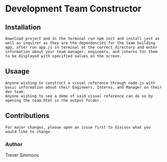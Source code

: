 # Development Team Constructor

## Installation
    Download project and In the terminal run npm init and install jest as well as inquirer as they are the dependencies for the team building app, after run app.js in terminal at the correct directory and enter information about your team manager, engineers, and interns for them to be displayed with specified values on the screen.

## Usaage 
    Anyone wishing to construct a visual reference through node.js with basic information about their Engineers, Interns, and Manager on their dev team.
    Anyone wishing to see a demo of said visual reference can do so by opening the team.html in the output folder.
    
## Contributions
    For major changes, please open an issue first to discuss what you would like to change.


### Author
Trever Simmons




